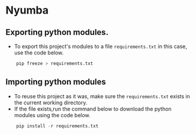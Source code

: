 # Nyumba

## Exporting python modules.

- To export this project's modules to a file ```requirements.txt``` in this case, use the code below.
```python
    pip freeze > requirements.txt
```

## Importing python modules

- To reuse this project as it was, make sure the ```requirements.txt``` exists in the current working directory. 
- If the file exists,run the command below to download the python modules using the code below.

```python
    pip install -r requirements.txt
```

